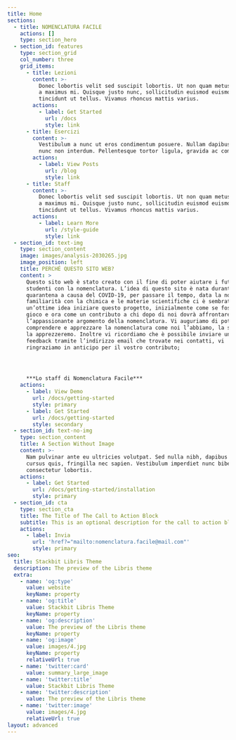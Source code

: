 ```yaml
---
title: Home
sections:
  - title: NOMENCLATURA FACILE
    actions: []
    type: section_hero
  - section_id: features
    type: section_grid
    col_number: three
    grid_items:
      - title: Lezioni
        content: >-
          Donec lobortis velit sed suscipit lobortis. Ut non quam metus. Nullam
          a maximus mi. Quisque justo nunc, sollicitudin euismod euismod at,
          tincidunt ut tellus. Vivamus rhoncus mattis varius.
        actions:
          - label: Get Started
            url: /docs
            style: link
      - title: Esercizi
        content: >-
          Vestibulum a nunc ut eros condimentum posuere. Nullam dapibus quis
          nunc non interdum. Pellentesque tortor ligula, gravida ac commodo eu.
        actions:
          - label: View Posts
            url: /blog
            style: link
      - title: Staff
        content: >-
          Donec lobortis velit sed suscipit lobortis. Ut non quam metus. Nullam
          a maximus mi. Quisque justo nunc, sollicitudin euismod euismod at,
          tincidunt ut tellus. Vivamus rhoncus mattis varius.
        actions:
          - label: Learn More
            url: /style-guide
            style: link
  - section_id: text-img
    type: section_content
    image: images/analysis-2030265.jpg
    image_position: left
    title: PERCHÉ QUESTO SITO WEB?
    content: >
      Questo sito web è stato creato con il fine di poter aiutare i futuri
      studenti con la nomenclatura. L’idea di questo sito è nata durante la
      quarantena a causa del COVID-19, per passare il tempo, data la nostra
      familiarità con la chimica e le materie scientifiche ci è sembrata
      un’ottime idea iniziare questo progetto, inizialmente come se fosse un
      gioco e ora come un contributo a chi dopo di noi dovrà affrontare
      l’appassionante argomento della nomenclatura. Vi auguriamo di poter
      comprendere e apprezzare la nomenclatura come noi l’abbiamo, la stiamo e
      la apprezzeremo. Inoltre vi ricordiamo che è possibile inviare una mail di
      feedback tramite l’indirizzo email che trovate nei contatti, vi
      ringraziamo in anticipo per il vostro contributo;




      ***Lo staff di Nomenclatura Facile***
    actions:
      - label: View Demo
        url: /docs/getting-started
        style: primary
      - label: Get Started
        url: /docs/getting-started
        style: secondary
  - section_id: text-no-img
    type: section_content
    title: A Section Without Image
    content: >-
      Nam pulvinar ante eu ultricies volutpat. Sed nulla nibh, dapibus sit amet
      cursus quis, fringilla nec sapien. Vestibulum imperdiet nunc bibendum
      consectetur lobortis.
    actions:
      - label: Get Started
        url: /docs/getting-started/installation
        style: primary
  - section_id: cta
    type: section_cta
    title: The Title of The Call to Action Block
    subtitle: This is an optional description for the call to action block.
    actions:
      - label: Invia
        url: 'href?="mailto:nomenclatura.facile@mail.com"'
        style: primary
seo:
  title: Stackbit Libris Theme
  description: The preview of the Libris theme
  extra:
    - name: 'og:type'
      value: website
      keyName: property
    - name: 'og:title'
      value: Stackbit Libris Theme
      keyName: property
    - name: 'og:description'
      value: The preview of the Libris theme
      keyName: property
    - name: 'og:image'
      value: images/4.jpg
      keyName: property
      relativeUrl: true
    - name: 'twitter:card'
      value: summary_large_image
    - name: 'twitter:title'
      value: Stackbit Libris Theme
    - name: 'twitter:description'
      value: The preview of the Libris theme
    - name: 'twitter:image'
      value: images/4.jpg
      relativeUrl: true
layout: advanced
---
```

